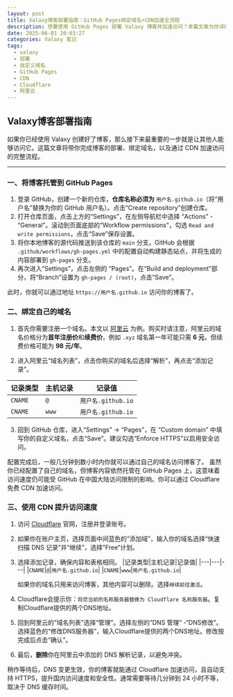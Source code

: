 ```yaml
---
layout: post
title: Valaxy博客部署指南：GitHub Pages绑定域名+CDN加速全流程
description: 想要使用 GitHub Pages 部署 Valaxy 博客并加速访问？本篇文章为你详细介绍了从域名绑定到 CDN 加速的整个流程，让你的博客加载更快，体验更佳。
date: 2025-06-01 20:03:27
categories: Valaxy 笔记
tags:
  - valaxy
  - 部署
  - 自定义域名
  - GitHub Pages
  - CDN
  - Cloudflare
  - 阿里云
---
```

## Valaxy博客部署指南
如果你已经使用 Valaxy 创建好了博客，那么接下来最重要的一步就是让其他人能够访问它。这篇文章将带你完成博客的部署、绑定域名，以及通过 CDN 加速访问的完整流程。

---

### 一、将博客托管到 GitHub Pages
1. 登录 GitHub，创建一个新的仓库，**仓库名称必须为** `用户名.github.io`（将“用户名”替换为你的 GitHub 用户名）。点击“Create repository”创建仓库。
2. 打开仓库页面，点击上方的“Settings”，在左侧导航栏中选择 “Actions” - “General”。滚动到页面底部的“Workflow permissions”，勾选 `Read and write permissions`，点击“Save”保存设置。
3. 将你本地博客的源代码推送到该仓库的 `main` 分支。GitHub 会根据 `.github/workflows/gh-pages.yml` 中的配置自动构建静态站点，并将生成的内容部署到 `gh-pages` 分支。
4. 再次进入“Settings”，点击左侧的 “Pages”。在“Build and deployment”部分，将“Branch”设置为 `gh-pages / (root)`，点击“Save”。

此时，你就可以通过地址 `https://用户名.github.io` 访问你的博客了。

### 二、绑定自己的域名
1. 首先你需要注册一个域名。本文以 [阿里云](https://wanwang.aliyun.com/) 为例。购买时请注意，阿里云的域名价格分为**首年注册价**和**续费价**，例如 `.xyz` 域名第一年可能只需 **6 元**，但续费价格可能为 **98 元/年**。

2. 进入阿里云“域名列表”，点击你购买的域名后选择“解析”，再点击“添加记录”。

|记录类型|主机记录|记录值|
|---|---|---|
|`CNAME`|`@`|`用户名.github.io`|
|`CNAME`|`www`|`用户名.github.io`|
3. 回到 GitHub 仓库，进入“Settings” -> “Pages”，在 “Custom domain” 中填写你的自定义域名，点击“Save”。建议勾选“Enforce HTTPS”以启用安全访问。

配置完成后，一般几分钟到数小时内你就可以通过自己的域名访问博客了。
虽然你已经配置了自己的域名，但博客内容依然托管在 GitHub Pages 上，这意味着访问速度仍可能受 GitHub 在中国大陆访问限制的影响。你可以通过 Cloudflare 免费 CDN 加速访问。

### 三、使用 CDN 提升访问速度
1. 访问 [Cloudflare](https://www.cloudflare-cn.com/) 官网，注册并登录账号。
2. 如果你在账户主页，选择页面中间蓝色的“添加域”，输入你的域名选择“快速扫描 DNS 记录”并“继续”，选择”Free“计划。
3. 选择添加记录，确保内容和表格相同。
   |记录类型|主机记录|记录值|
   |---|---|---|
   |`CNAME`|`@`|`用户名.github.io`|
   |`CNAME`|`www`|`用户名.github.io`|

   如果你的域名只用来访问博客，其他内容可以删除。选择`继续前往激活`。
4. Cloudflare会提示你：`将您当前的名称服务器替换为 Cloudflare 名称服务器`。复制Cloudflare提供的两个DNS地址。
5. 回到阿里云的“域名列表”选择“管理”。选择左侧的“DNS 管理” -“DNS修改”。选择蓝色的“修改DNS服务器”，输入Cloudflare提供的两个DNS地址。修改按完成后点击“确认”。
6. 最后，**删除**你在阿里云中添加的 DNS 解析记录，以避免冲突。

稍作等待后，DNS 变更生效，你的博客就能通过 Cloudflare 加速访问，且自动支持 HTTPS，提升国内访问速度和安全性。通常需要等待几分钟到 24 小时不等，取决于 DNS 缓存时间。